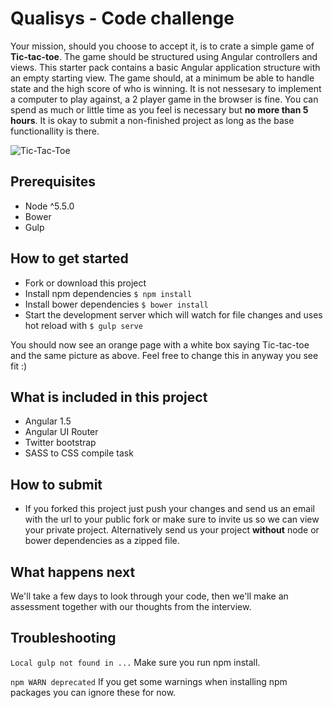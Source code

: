 # Qualisys - Code challenge

Your mission, should you choose to accept it, is to crate a simple game of **Tic-tac-toe**. The game should be
structured using Angular controllers and views. This starter pack contains a basic Angular application structure with
an empty starting view. The game should, at a minimum be able to handle state and the high score of who is winning. It
is not nessesary to implement a computer to play against, a 2 player game in the browser is fine. You can spend as much
or little time as you feel is necessary but **no more than 5 hours**. It is okay to submit a non-finished project as
long as the base functionallity is there.

![Tic-Tac-Toe](source/images/TicTacToe.png)


## Prerequisites
* Node ^5.5.0
* Bower
* Gulp

## How to get started
* Fork or download this project
* Install npm dependencies ```$ npm install```
* Install bower dependencies ```$ bower install```
* Start the development server which will watch for file changes and uses hot reload with ```$ gulp serve```

You should now see an orange page with a white box saying Tic-tac-toe and the same picture as above. Feel free to change
this in anyway you see fit :)

## What is included in this project
* Angular 1.5
* Angular UI Router
* Twitter bootstrap
* SASS to CSS compile task

## How to submit
* If you forked this project just push your changes and send us an email with the url to your public fork or make sure to
invite us so we can view your private project. Alternatively send us your project **without** node or bower dependencies
as a zipped file.

## What happens next
We'll take a few days to look through your code, then we'll make an assessment
together with our thoughts from the interview.

## Troubleshooting

`Local gulp not found in ...`
Make sure you run npm install.

`npm WARN deprecated`
If you get some warnings when installing npm packages you can ignore these for now.
